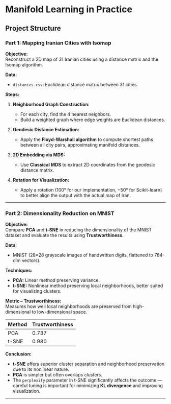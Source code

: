 # Manifold Learning in Practice

## Project Structure

### Part 1: Mapping Iranian Cities with Isomap

**Objective:**  
Reconstruct a 2D map of 31 Iranian cities using a distance matrix and the Isomap algorithm.

**Data:**  
- `distances.csv`: Euclidean distance matrix between 31 cities.

**Steps:**  
1. **Neighborhood Graph Construction:**  
   - For each city, find the 4 nearest neighbors.  
   - Build a weighted graph where edge weights are Euclidean distances.

2. **Geodesic Distance Estimation:**  
   - Apply the **Floyd-Warshall algorithm** to compute shortest paths between all city pairs, approximating manifold distances.

3. **2D Embedding via MDS:**  
   - Use **Classical MDS** to extract 2D coordinates from the geodesic distance matrix.

4. **Rotation for Visualization:**  
   - Apply a rotation (100° for our implementation, −50° for Scikit-learn) to better align the output with the actual map of Iran.

---

### Part 2: Dimensionality Reduction on MNIST

**Objective:**  
Compare **PCA** and **t-SNE** in reducing the dimensionality of the MNIST dataset and evaluate the results using **Trustworthiness**.

**Data:**  
- MNIST (28×28 grayscale images of handwritten digits, flattened to 784-dim vectors).

**Techniques:**
- **PCA:** Linear method preserving variance.
- **t-SNE:** Nonlinear method preserving local neighborhoods, better suited for visualizing clusters.

**Metric – Trustworthiness:**  
Measures how well local neighborhoods are preserved from high-dimensional to low-dimensional space.

| Method | Trustworthiness |
|--------|------------------|
| PCA    | 0.737            |
| t-SNE  | 0.980            |

**Conclusion:**  
- **t-SNE** offers superior cluster separation and neighborhood preservation due to its nonlinear nature.  
- **PCA** is simpler but often overlaps clusters.  
- The `perplexity` parameter in t-SNE significantly affects the outcome — careful tuning is important for minimizing **KL divergence** and improving visualization.

---

